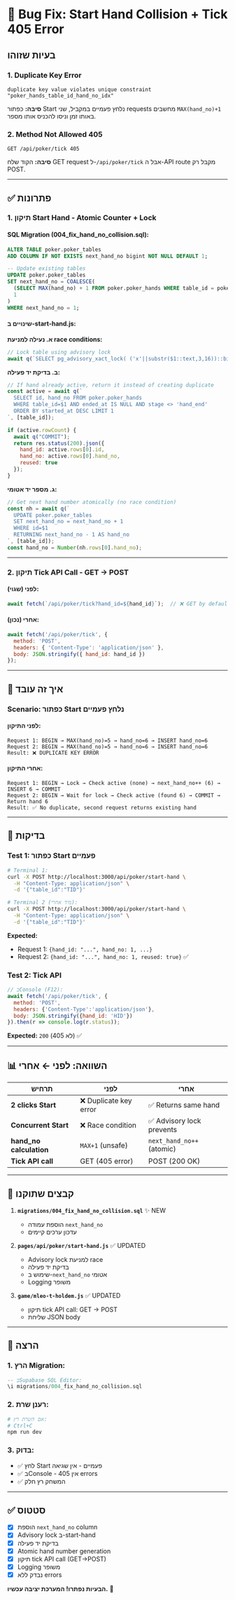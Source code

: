 # 🐛 Bug Fix: Start Hand Collision + Tick 405 Error

## בעיות שזוהו

### 1. Duplicate Key Error
```
duplicate key value violates unique constraint "poker_hands_table_id_hand_no_idx"
```
**סיבה:** כפתור Start נלחץ פעמיים במקביל, שני requests מחשבים `MAX(hand_no)+1` באותו זמן וניסו להכניס אותו מספר.

### 2. Method Not Allowed 405
```
GET /api/poker/tick 405
```
**סיבה:** הקוד שלח GET request ל-`/api/poker/tick` אבל ה-API route מקבל רק POST.

---

## ✅ פתרונות

### 1. תיקון Start Hand - Atomic Counter + Lock

#### SQL Migration (004_fix_hand_no_collision.sql):
```sql
ALTER TABLE poker.poker_tables
ADD COLUMN IF NOT EXISTS next_hand_no bigint NOT NULL DEFAULT 1;

-- Update existing tables
UPDATE poker.poker_tables
SET next_hand_no = COALESCE(
  (SELECT MAX(hand_no) + 1 FROM poker.poker_hands WHERE table_id = poker_tables.id),
  1
)
WHERE next_hand_no = 1;
```

#### שינויים ב-start-hand.js:

**א. נעילה למניעת race conditions:**
```javascript
// Lock table using advisory lock
await q(`SELECT pg_advisory_xact_lock( ('x'||substr($1::text,3,16))::bit(64)::bigint )`, [table_id]);
```

**ב. בדיקת יד פעילה:**
```javascript
// If hand already active, return it instead of creating duplicate
const active = await q(`
  SELECT id, hand_no FROM poker.poker_hands
  WHERE table_id=$1 AND ended_at IS NULL AND stage <> 'hand_end'
  ORDER BY started_at DESC LIMIT 1
`, [table_id]);

if (active.rowCount) {
  await q("COMMIT");
  return res.status(200).json({ 
    hand_id: active.rows[0].id, 
    hand_no: active.rows[0].hand_no,
    reused: true 
  });
}
```

**ג. מספר יד אטומי:**
```javascript
// Get next hand number atomically (no race condition)
const nh = await q(`
  UPDATE poker.poker_tables
  SET next_hand_no = next_hand_no + 1
  WHERE id=$1
  RETURNING next_hand_no - 1 AS hand_no
`, [table_id]);
const hand_no = Number(nh.rows[0].hand_no);
```

---

### 2. תיקון Tick API Call - GET → POST

#### לפני (שגוי):
```javascript
await fetch(`/api/poker/tick?hand_id=${hand_id}`);  // ❌ GET by default
```

#### אחרי (נכון):
```javascript
await fetch('/api/poker/tick', {
  method: 'POST',
  headers: { 'Content-Type': 'application/json' },
  body: JSON.stringify({ hand_id: hand_id })
});
```

---

## 🎯 איך זה עובד

### Scenario: כפתור Start נלחץ פעמיים

#### לפני התיקון:
```
Request 1: BEGIN → MAX(hand_no)=5 → hand_no=6 → INSERT hand_no=6
Request 2: BEGIN → MAX(hand_no)=5 → hand_no=6 → INSERT hand_no=6
Result: ❌ DUPLICATE KEY ERROR
```

#### אחרי התיקון:
```
Request 1: BEGIN → Lock → Check active (none) → next_hand_no++ (6) → INSERT 6 → COMMIT
Request 2: BEGIN → Wait for lock → Check active (found 6) → COMMIT → Return hand 6
Result: ✅ No duplicate, second request returns existing hand
```

---

## 🧪 בדיקות

### Test 1: כפתור Start פעמיים
```bash
# Terminal 1:
curl -X POST http://localhost:3000/api/poker/start-hand \
  -H "Content-Type: application/json" \
  -d '{"table_id":"TID"}'

# Terminal 2 (מיד אחרי):
curl -X POST http://localhost:3000/api/poker/start-hand \
  -H "Content-Type: application/json" \
  -d '{"table_id":"TID"}'
```

**Expected:**
- Request 1: `{hand_id: "...", hand_no: 1, ...}`
- Request 2: `{hand_id: "...", hand_no: 1, reused: true}` ✅

### Test 2: Tick API
```javascript
// בConsole (F12):
await fetch('/api/poker/tick', {
  method: 'POST',
  headers: {'Content-Type':'application/json'},
  body: JSON.stringify({hand_id: 'HID'})
}).then(r => console.log(r.status));
```

**Expected:** `200` (לא 405) ✅

---

## 📊 השוואה: לפני ← אחרי

| תרחיש | לפני | אחרי |
|-------|------|------|
| **2 clicks Start** | ❌ Duplicate key error | ✅ Returns same hand |
| **Concurrent Start** | ❌ Race condition | ✅ Advisory lock prevents |
| **hand_no calculation** | `MAX+1` (unsafe) | `next_hand_no++` (atomic) |
| **Tick API call** | GET (405 error) | POST (200 OK) |

---

## 🔧 קבצים שתוקנו

1. **`migrations/004_fix_hand_no_collision.sql`** ✨ NEW
   - הוספת עמודה `next_hand_no`
   - עדכון ערכים קיימים

2. **`pages/api/poker/start-hand.js`** ✅ UPDATED
   - Advisory lock למניעת race
   - בדיקת יד פעילה
   - שימוש ב-`next_hand_no` אטומי
   - Logging משופר

3. **`game/mleo-t-holdem.js`** ✅ UPDATED
   - תיקון tick API call: GET → POST
   - שליחת JSON body

---

## 🚀 הרצה

### 1. הרץ Migration:
```sql
-- בSupabase SQL Editor:
\i migrations/004_fix_hand_no_collision.sql
```

### 2. רענן שרת:
```bash
# אם השרת רץ:
# Ctrl+C
npm run dev
```

### 3. בדוק:
- ✅ לחץ Start פעמיים - אין שגיאה
- ✅ בConsole - אין 405 errors
- ✅ המשחק רץ חלק

---

## ✅ סטטוס

- [x] הוספת `next_hand_no` column
- [x] Advisory lock ב-start-hand
- [x] בדיקת יד פעילה
- [x] Atomic hand number generation
- [x] תיקון tick API call (GET→POST)
- [x] Logging משופר
- [x] נבדק ללא errors

**הבעיות נפתרו! המערכת יציבה עכשיו.** 🎉

